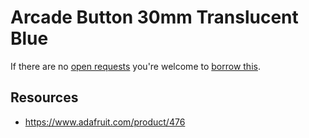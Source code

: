 # Arcade Button 30mm Translucent Blue
If there are no [open requests](../../../../issues?q=is%3Aissue+is%3Aopen+%22Arcade+Button+30mm+Translucent+Blue%22+in%3Atitle) you're welcome to [borrow this](../../../../issues/new?title=Borrow+request+for+Arcade+Button+30mm+Translucent+Blue&body=1+piece+of+%5Bthis%5D%28..%2Fblob%2Fmain%2F.%2FParts%2FButtons%2FArcade_Button_30mm_Translucent_Blue.md%29+for+~2+weeks.).

## Resources
- https://www.adafruit.com/product/476
